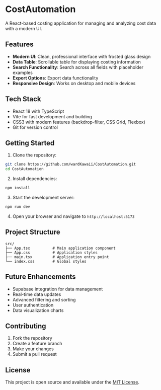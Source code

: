 # CostAutomation

A React-based costing application for managing and analyzing cost data with a modern UI.

## Features

- **Modern UI**: Clean, professional interface with frosted glass design
- **Data Table**: Scrollable table for displaying costing information
- **Search Functionality**: Search across all fields with placeholder examples
- **Export Options**: Export data functionality
- **Responsive Design**: Works on desktop and mobile devices

## Tech Stack

- React 18 with TypeScript
- Vite for fast development and building
- CSS3 with modern features (backdrop-filter, CSS Grid, Flexbox)
- Git for version control

## Getting Started

1. Clone the repository:
```bash
git clone https://github.com/wardKawaii/CostAutomation.git
cd CostAutomation
```

2. Install dependencies:
```bash
npm install
```

3. Start the development server:
```bash
npm run dev
```

4. Open your browser and navigate to `http://localhost:5173`

## Project Structure

```
src/
├── App.tsx          # Main application component
├── App.css          # Application styles
├── main.tsx         # Application entry point
└── index.css        # Global styles
```

## Future Enhancements

- Supabase integration for data management
- Real-time data updates
- Advanced filtering and sorting
- User authentication
- Data visualization charts

## Contributing

1. Fork the repository
2. Create a feature branch
3. Make your changes
4. Submit a pull request

## License

This project is open source and available under the [MIT License](LICENSE).
